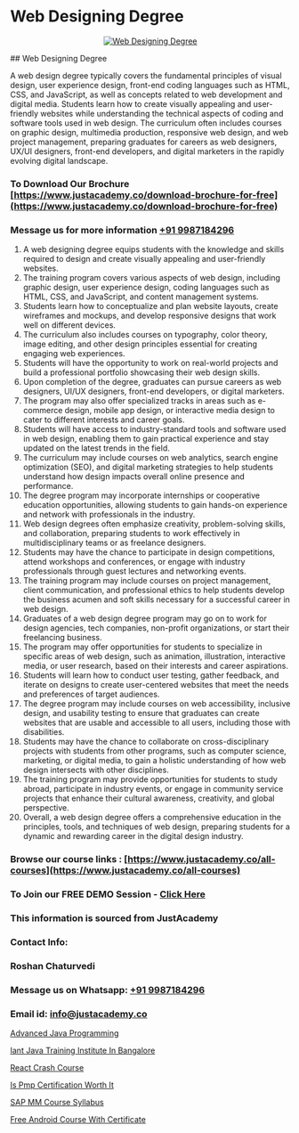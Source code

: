 # Web Designing Degree

<p align="center">
  <a href="https://justacademy.co/all-courses">
    <img src="https://i.ibb.co/P5KtSQ2/ui-ux.png" alt="Web Designing Degree">
  </a>
</p>
## Web Designing Degree

A web design degree typically covers the fundamental principles of visual design, user experience design, front-end coding languages such as HTML, CSS, and JavaScript, as well as concepts related to web development and digital media. Students learn how to create visually appealing and user-friendly websites while understanding the technical aspects of coding and software tools used in web design. The curriculum often includes courses on graphic design, multimedia production, responsive web design, and web project management, preparing graduates for careers as web designers, UX/UI designers, front-end developers, and digital marketers in the rapidly evolving digital landscape.
### To Download Our Brochure [https://www.justacademy.co/download-brochure-for-free](https://www.justacademy.co/download-brochure-for-free)
### Message us for more information [+91 9987184296](https://api.whatsapp.com/send?phone=919987184296)
1) A web designing degree equips students with the knowledge and skills required to design and create visually appealing and user-friendly websites.
2) The training program covers various aspects of web design, including graphic design, user experience design, coding languages such as HTML, CSS, and JavaScript, and content management systems.
3) Students learn how to conceptualize and plan website layouts, create wireframes and mockups, and develop responsive designs that work well on different devices.
4) The curriculum also includes courses on typography, color theory, image editing, and other design principles essential for creating engaging web experiences.
5) Students will have the opportunity to work on real-world projects and build a professional portfolio showcasing their web design skills.
6) Upon completion of the degree, graduates can pursue careers as web designers, UI/UX designers, front-end developers, or digital marketers.
7) The program may also offer specialized tracks in areas such as e-commerce design, mobile app design, or interactive media design to cater to different interests and career goals.
8) Students will have access to industry-standard tools and software used in web design, enabling them to gain practical experience and stay updated on the latest trends in the field.
9) The curriculum may include courses on web analytics, search engine optimization (SEO), and digital marketing strategies to help students understand how design impacts overall online presence and performance.
10) The degree program may incorporate internships or cooperative education opportunities, allowing students to gain hands-on experience and network with professionals in the industry.
11) Web design degrees often emphasize creativity, problem-solving skills, and collaboration, preparing students to work effectively in multidisciplinary teams or as freelance designers.
12) Students may have the chance to participate in design competitions, attend workshops and conferences, or engage with industry professionals through guest lectures and networking events.
13) The training program may include courses on project management, client communication, and professional ethics to help students develop the business acumen and soft skills necessary for a successful career in web design.
14) Graduates of a web design degree program may go on to work for design agencies, tech companies, non-profit organizations, or start their freelancing business.
15) The program may offer opportunities for students to specialize in specific areas of web design, such as animation, illustration, interactive media, or user research, based on their interests and career aspirations.
16) Students will learn how to conduct user testing, gather feedback, and iterate on designs to create user-centered websites that meet the needs and preferences of target audiences.
17) The degree program may include courses on web accessibility, inclusive design, and usability testing to ensure that graduates can create websites that are usable and accessible to all users, including those with disabilities.
18) Students may have the chance to collaborate on cross-disciplinary projects with students from other programs, such as computer science, marketing, or digital media, to gain a holistic understanding of how web design intersects with other disciplines.
19) The training program may provide opportunities for students to study abroad, participate in industry events, or engage in community service projects that enhance their cultural awareness, creativity, and global perspective.
20) Overall, a web design degree offers a comprehensive education in the principles, tools, and techniques of web design, preparing students for a dynamic and rewarding career in the digital design industry.

### Browse our course links : [https://www.justacademy.co/all-courses](https://www.justacademy.co/all-courses) 
### To Join our FREE DEMO Session - [Click Here](https://www.justacademy.co/register-for-course-demo)


### This information is sourced from JustAcademy
### Contact Info:
### Roshan Chaturvedi
### Message us on Whatsapp: [+91 9987184296](https://api.whatsapp.com/send?phone=919987184296)
### Email id: [info@justacademy.co](mailto:info@justacademy.co)
                
[Advanced Java Programming](https://www.linkedin.com/pulse/advanced-java-programming-justacademy-kolkata-q8mge?trackingId=XaJ6NUArsbK5cRjq55foUA%3D%3D&lipi=urn%3Ali%3Apage%3Ad_flagship3_company_admin%3B57ggr4WVTUuBeEA%2FxPy55A%3D%3D)

[Iant Java Training Institute In Bangalore](https://www.linkedin.com/pulse/iant-java-training-institute-bangalore-justacademy-london-0ihpf?trackingId=S7nThEwdtch4e%2BtetYyMvQ%3D%3D&lipi=urn%3Ali%3Apage%3Ad_flagship3_company_admin%3B8bhEAS%2F%2FQ963blIb%2F6qnpA%3D%3D)

[React Crash Course](https://medium.com/@mahi3106/react-crash-course-0012283e74f1)

[Is Pmp Certification Worth It](https://medium.com/@prempja40/is-pmp-certification-worth-it-d86cec04d775)

[SAP MM Course Syllabus](https://justacademyin.github.io/Articles/SAP-MM-Course-Syllabus)

[Free Android Course With Certificate](https://justacademyin.github.io/justacademy/free-android-course-with-certificate)

